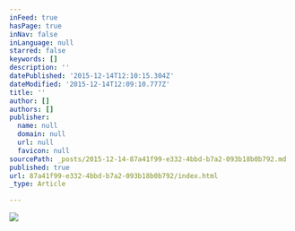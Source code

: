 ```yaml
---
inFeed: true
hasPage: true
inNav: false
inLanguage: null
starred: false
keywords: []
description: ''
datePublished: '2015-12-14T12:10:15.304Z'
dateModified: '2015-12-14T12:09:10.777Z'
title: ''
author: []
authors: []
publisher:
  name: null
  domain: null
  url: null
  favicon: null
sourcePath: _posts/2015-12-14-87a41f99-e332-4bbd-b7a2-093b18b0b792.md
published: true
url: 87a41f99-e332-4bbd-b7a2-093b18b0b792/index.html
_type: Article

---
```

![](https://the-grid-user-content.s3-us-west-2.amazonaws.com/d97911d5-a2eb-490d-b669-6f927f2328e3.jpg)